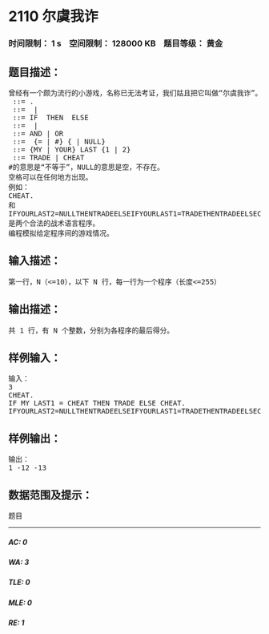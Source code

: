 # 2110 尔虞我诈   
### 时间限制： 1 s&nbsp;&nbsp;&nbsp;&nbsp;空间限制： 128000 KB&nbsp;&nbsp;&nbsp;&nbsp;题目等级： 黄金  
## 题目描述：  

<pre>
曾经有一个颇为流行的小游戏，名称已无法考证，我们姑且把它叫做“尔虞我诈”。游戏规则是这样的：有N人参加比赛，每两人进行一场游戏（因此共进行N*(N-1)/2场游戏），每场游戏分十轮，在每轮中，两人同时说出“TRADE”和“CHEAT”其中之一，如果两人都“TRADE”，各得一分，如果两人都“CHEAT”，各扣一分，如果一个“TRADE”，一个“CHEAT”，则CHEAT的那个人得2分，TRADE的扣2分。每人得的N-1场分数的总和为该人的最后得分,看谁的得分最高。当然，在比赛之前每人的得分为0。如何才能取胜呢？人们设计了很多战术，可以用以下的“战术语言”来描述：  
<program> ::= <statement>.   
<statement> ::= <command> | <ifstat>   
<ifstat> ::= IF <condition> THEN <statement> ELSE <statement>   
<condition> ::= <cond> | <cond> <op> <condition>   
<op> ::= AND | OR   
<cond> ::= <memory> {= | #} {<command> | NULL}   
<memory> ::= {MY | YOUR} LAST {1 | 2}   
<command> ::= TRADE | CHEAT   
#的意思是“不等于”，NULL的意思是空，不存在。  
空格可以在任何地方出现。  
例如：  
CHEAT.  
和  
IFYOURLAST2=NULLTHENTRADEELSEIFYOURLAST1=TRADETHENTRADEELSECHEAT.  
是两个合法的战术语言程序。  
编程模拟给定程序间的游戏情况。 
</pre>
  
  
## 输入描述：  

<pre>
第一行，N（<=10），以下 N 行，每一行为一个程序（长度<=255）
</pre>
  
  
## 输出描述：  

<pre>
共 1 行，有 N 个整数，分别为各程序的最后得分。
</pre>
  
  
## 样例输入：  

<pre>
输入：  
3  
CHEAT.  
IF MY LAST1 = CHEAT THEN TRADE ELSE CHEAT.  
IFYOURLAST2=NULLTHENTRADEELSEIFYOURLAST1=TRADETHENTRADEELSECHEAT.
</pre>
  
  
## 样例输出：  

<pre>
输出：  
1 -12 -13
</pre>
  
  
## 数据范围及提示：  

<pre>
题目
</pre>
  
  
***  

##### AC: 0  
##### WA: 3  
##### TLE: 0  
##### MLE: 0  
##### RE: 1  
